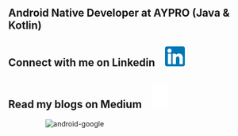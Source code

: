 ## Android Native Developer at AYPRO (Java & Kotlin)

## Connect with me on Linkedin   &nbsp;&nbsp;   [<img src='linkedin.png' alt='linkedin' height='40'>](https://www.linkedin.com/in/tuna-%C3%BCnsal-183679167)

## Read my blogs on Medium  &nbsp;&nbsp;  [<img src='medium1.png' alt='linkedin' height='50'>](https://ezdream.medium.com/)

&nbsp;&nbsp;&nbsp;&nbsp;&nbsp;&nbsp;&nbsp;&nbsp;&nbsp;&nbsp;&nbsp;&nbsp;&nbsp;&nbsp;&nbsp;&nbsp;&nbsp;&nbsp; ![android-google](https://user-images.githubusercontent.com/50106187/131627871-b15007c6-2bba-4305-8d62-50d016315f7c.gif)






